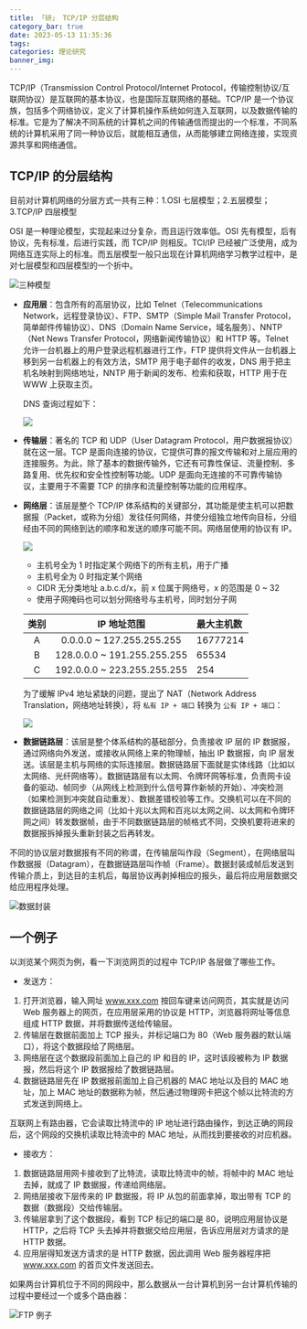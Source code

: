 ```yaml
---
title: 「研」 TCP/IP 分层结构
category_bar: true
date: 2023-05-13 11:35:36
tags:
categories: 理论研究
banner_img:
---
```


TCP/IP（Transmission Control Protocol/Internet Protocol，传输控制协议/互联网协议）是互联网的基本协议，也是国际互联网络的基础。TCP/IP 是一个协议族，包括多个网络协议，定义了计算机操作系统如何连入互联网，以及数据传输的标准。它是为了解决不同系统的计算机之间的传输通信而提出的一个标准，不同系统的计算机采用了同一种协议后，就能相互通信，从而能够建立网络连接，实现资源共享和网络通信。

<!-- more -->

## TCP/IP 的分层结构

目前对计算机网络的分层方式一共有三种：1.OSI 七层模型；2.五层模型；3.TCP/IP 四层模型

OSI 是一种理论模型，实现起来过分复杂，而且运行效率低。OSI 先有模型，后有协议，先有标准，后进行实践，而 TCP/IP 则相反。TCI/IP 已经被广泛使用，成为网络互连实际上的标准。而五层模型一般只出现在计算机网络学习教学过程中，是对七层模型和四层模型的一个折中。

![三种模型](1.png)

* **应用层**：包含所有的高层协议，比如 Telnet（Telecommunications Network，远程登录协议）、FTP、SMTP（Simple Mail Transfer Protocol，简单邮件传输协议）、DNS（Domain Name Service，域名服务）、NNTP（Net News Transfer Protocol，网络新闻传输协议）和 HTTP 等。Telnet 允许一台机器上的用户登录远程机器进行工作，FTP 提供将文件从一台机器上移到另一台机器上的有效方法，SMTP 用于电子邮件的收发，DNS 用于把主机名映射到网络地址，NNTP 用于新闻的发布、检索和获取，HTTP 用于在 WWW 上获取主页。

    DNS 查询过程如下：

    ![](6.png)

* **传输层**：著名的 TCP 和 UDP（User Datagram Protocol，用户数据报协议）就在这一层。TCP 是面向连接的协议，它提供可靠的报文传输和对上层应用的连接服务。为此，除了基本的数据传输外，它还有可靠性保证、流量控制、多路复用、优先权和安全性控制等功能。UDP 是面向无连接的不可靠传输协议，主要用于不需要 TCP 的排序和流量控制等功能的应用程序。

* **网络层**：该层是整个 TCP/IP 体系结构的关键部分，其功能是使主机可以把数据报（Packet，或称为分组）发往任何网络，并使分组独立地传向目标，分组经由不同的网络到达的顺序和发送的顺序可能不同。网络层使用的协议有 IP。

    ![](4.png)

    * 主机号全为 1 时指定某个网络下的所有主机，用于广播
    * 主机号全为 0 时指定某个网络
    * CIDR 无分类地址 a.b.c.d/x，前 x 位属于网络号，x 的范围是 0 ~ 32
    * 使用子网掩码也可以划分网络号与主机号，同时划分子网

    |类别|IP 地址范围|最大主机数|
    |:-:|:-:|:-|
    | A | 0.0.0.0   ~ 127.255.255.255 | 16777214 |
    | B | 128.0.0.0 ~ 191.255.255.255 | 65534    |
    | C | 192.0.0.0 ~ 223.255.255.255 | 254      |

    为了缓解 IPv4 地址紧缺的问题，提出了 NAT（Network Address Translation，网络地址转换），将 `私有 IP + 端口` 转换为 `公有 IP + 端口`：

    ![](5.png)

* **数据链路层**：该层是整个体系结构的基础部分，负责接收 IP 层的 IP 数据报，通过网络向外发送，或接收从网络上来的物理帧，抽出 IP 数据报，向 IP 层发送。该层是主机与网络的实际连接层。数据链路层下面就是实体线路（比如以太网络、光纤网络等）。数据链路层有以太网、令牌环网等标准，负责网卡设备的驱动、帧同步（从网线上检测到什么信号算作新帧的开始）、冲突检测（如果检测到冲突就自动重发）、数据差错校验等工作。交换机可以在不同的数据链路层的网络之间（比如十兆以太网和百兆以太网之间、以太网和令牌环网之间）转发数据帧，由于不同数据链路层的帧格式不同，交换机要将进来的数据报拆掉报头重新封装之后再转发。

不同的协议层对数据报有不同的称谓，在传输层叫作段（Segment），在网络层叫作数据报（Datagram），在数据链路层叫作帧（Frame）。数据封装成帧后发送到传输介质上，到达目的主机后，每层协议再剥掉相应的报头，最后将应用层数据交给应用程序处理。

![数据封装](2.png)

## 一个例子

以浏览某个网页为例，看一下浏览网页的过程中 TCP/IP 各层做了哪些工作。

* 发送方：
1. 打开浏览器，输入网址 www.xxx.com 按回车键来访问网页，其实就是访问 Web 服务器上的网页，在应用层采用的协议是 HTTP，浏览器将网址等信息组成 HTTP 数据，并将数据传送给传输层。
2. 传输层在数据前面加上 TCP 报头，并标记端口为 80（Web 服务器的默认端口），将这个数据段给了网络层。
3. 网络层在这个数据段前面加上自己的 IP 和目的 IP，这时该段被称为 IP 数据报，然后将这个 IP 数据报给了数据链路层。
4. 数据链路层先在 IP 数据报前面加上自己机器的 MAC 地址以及目的 MAC 地址，加上 MAC 地址的数据称为帧，然后通过物理网卡把这个帧以比特流的方式发送到网络上。

互联网上有路由器，它会读取比特流中的 IP 地址进行路由操作，到达正确的网段后，这个网段的交换机读取比特流中的 MAC 地址，从而找到要接收的对应机器。

* 接收方：
1. 数据链路层用网卡接收到了比特流，读取比特流中的帧，将帧中的 MAC 地址去掉，就成了 IP 数据报，传递给网络层。
2. 网络层接收下层传来的 IP 数据报，将 IP 从包的前面拿掉，取出带有 TCP 的数据（数据段）交给传输层。
3. 传输层拿到了这个数据段，看到 TCP 标记的端口是 80，说明应用层协议是 HTTP，之后将 TCP 头去掉并将数据交给应用层，告诉应用层对方请求的是 HTTP 数据。
4. 应用层得知发送方请求的是 HTTP 数据，因此调用 Web 服务器程序把 www.xxx.com 的首页文件发送回去。

如果两台计算机位于不同的网段中，那么数据从一台计算机到另一台计算机传输的过程中要经过一个或多个路由器：

![FTP 例子](3.png)